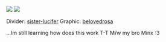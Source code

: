 ![](https://64.media.tumblr.com/d40ae7266602b976a87f8717a82410a4/1d4dc302c2811eae-8a/s2048x3072/f440ac61ceec338b962bfa8b3de3918136fe6242.pnj)
![](https://64.media.tumblr.com/3f3d85af6ac276db9471fdd95a24a6da/8229e5f6f3c588cc-2b/s1280x1920/9c3a507c8609b7d9a03b83f392b297e9874da955.pnj)


Divider: [sister-lucifer](https://www.tumblr.com/sister-lucifer/764692553483337728/if-youre-not-too-busy-could-you-make-dividers) 
Graphic: [belovedrosa](https://www.tumblr.com/belovedrosa/765049196641419264/sunday-graphics-f2u-w-credits)

...Im still learning how does this work T-T M/w my bro Minx :3
<!--
**ToasterTheFox/ToasterTheFox** is a ✨ _special_ ✨ repository because its `README.md` (this file) appears on your GitHub profile.

Here are some ideas to get you started:

- 🔭 I’m currently working on ...
- 🌱 I’m currently learning ...
- 👯 I’m looking to collaborate on ...
- 🤔 I’m looking for help with ...
- 💬 Ask me about ...
- 📫 How to reach me: ...
- 😄 Pronouns: ...
- ⚡ Fun fact: ...
-->
